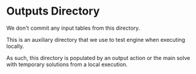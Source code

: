 # Outputs Directory
We don't commit any input tables from this directory.

This is an auxiliary directory that we use to test engine when executing locally.

As such, this directory is populated by an output action or the main solve with temporary solutions from a local execution.